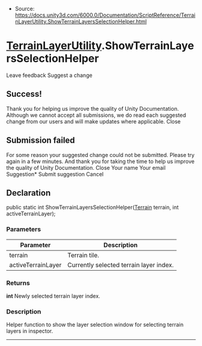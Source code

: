 * Source: https://docs.unity3d.com/6000.0/Documentation/ScriptReference/TerrainLayerUtility.ShowTerrainLayersSelectionHelper.html

#  [TerrainLayerUtility](https://docs.unity3d.com/6000.0/Documentation/ScriptReference/TerrainLayerUtility.html).ShowTerrainLayersSelectionHelper
Leave feedback
Suggest a change
## Success!
Thank you for helping us improve the quality of Unity Documentation. Although we cannot accept all submissions, we do read each suggested change from our users and will make updates where applicable.
Close
## Submission failed
For some reason your suggested change could not be submitted. Please <a>try again</a> in a few minutes. And thank you for taking the time to help us improve the quality of Unity Documentation.
Close
Your name Your email Suggestion* Submit suggestion
Cancel
## Declaration
public static int ShowTerrainLayersSelectionHelper([Terrain](https://docs.unity3d.com/6000.0/Documentation/ScriptReference/Terrain.html) terrain, int activeTerrainLayer); 
### Parameters
Parameter | Description  
---|---  
terrain | Terrain tile.  
activeTerrainLayer | Currently selected terrain layer index.  
### Returns
**int** Newly selected terrain layer index. 
### Description
Helper function to show the layer selection window for selecting terrain layers in inspector.
* * *
